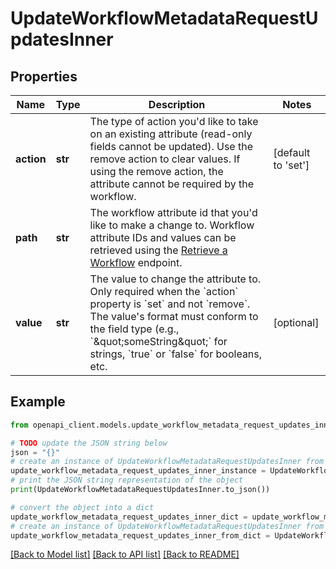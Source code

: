 # UpdateWorkflowMetadataRequestUpdatesInner


## Properties

Name | Type | Description | Notes
------------ | ------------- | ------------- | -------------
**action** | **str** | The type of action you&#39;d like to take on an existing attribute (read-only fields cannot be updated). Use the remove action to clear values. If using the remove action, the attribute cannot be required by the workflow. | [default to 'set']
**path** | **str** | The workflow attribute id that you&#39;d like to make a change to. Workflow attribute IDs and values can be retrieved using the [Retrieve a Workflow](https://developer.ironcladapp.com/reference/retrieve-a-workflow) endpoint. | 
**value** | **str** | The value to change the attribute to. Only required when the &#x60;action&#x60; property is &#x60;set&#x60; and not &#x60;remove&#x60;. The value&#39;s format must conform to the field type (e.g., &#x60;\&quot;someString\&quot;&#x60; for strings, &#x60;true&#x60; or &#x60;false&#x60; for booleans, etc. | [optional] 

## Example

```python
from openapi_client.models.update_workflow_metadata_request_updates_inner import UpdateWorkflowMetadataRequestUpdatesInner

# TODO update the JSON string below
json = "{}"
# create an instance of UpdateWorkflowMetadataRequestUpdatesInner from a JSON string
update_workflow_metadata_request_updates_inner_instance = UpdateWorkflowMetadataRequestUpdatesInner.from_json(json)
# print the JSON string representation of the object
print(UpdateWorkflowMetadataRequestUpdatesInner.to_json())

# convert the object into a dict
update_workflow_metadata_request_updates_inner_dict = update_workflow_metadata_request_updates_inner_instance.to_dict()
# create an instance of UpdateWorkflowMetadataRequestUpdatesInner from a dict
update_workflow_metadata_request_updates_inner_from_dict = UpdateWorkflowMetadataRequestUpdatesInner.from_dict(update_workflow_metadata_request_updates_inner_dict)
```
[[Back to Model list]](../README.md#documentation-for-models) [[Back to API list]](../README.md#documentation-for-api-endpoints) [[Back to README]](../README.md)


